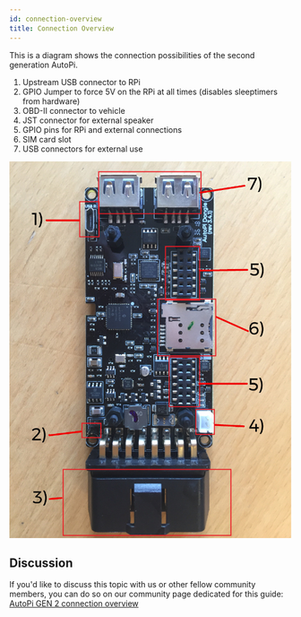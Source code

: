 ```yaml
---
id: connection-overview
title: Connection Overview
---
```


This is a diagram shows the connection possibilities of the second generation AutoPi.

1. Upstream USB connector to RPi
2. GPIO Jumper to force 5V on the RPi at all times (disables sleeptimers from hardware)
3. OBD-II connector to vehicle
4. JST connector for external speaker
5. GPIO pins for RPi and external connections
6. SIM card slot
7. USB connectors for external use

![connection overview](/img/hardware/gen_2/connection_overview.jpeg)

## Discussion
If you'd like to discuss this topic with us or other fellow community members, you can do so on
our community page dedicated for this guide:
[AutoPi GEN 2 connection overview](https://community.autopi.io/t/autopi-gen-2-connection-overview/691)